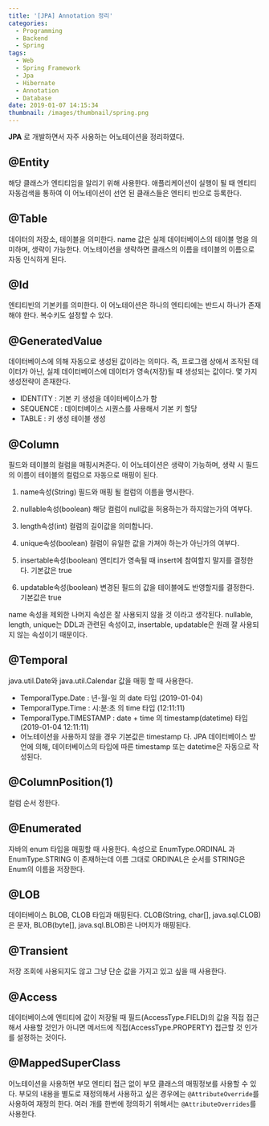```yaml
---
title: '[JPA] Annotation 정리'
categories:
  - Programming
  - Backend
  - Spring
tags:
  - Web
  - Spring Framework
  - Jpa
  - Hibernate
  - Annotation
  - Database
date: 2019-01-07 14:15:34
thumbnail: /images/thumbnail/spring.png
---
```


**JPA** 로 개발하면서 자주 사용하는 어노테이션을 정리하였다.

## @Entity

해당 클래스가 엔티티임을 알리기 위해 사용한다. 애플리케이션이 실행이 될 때 엔티티 자동검색을 통하여 이 어노테이션이 선언 된 클래스들은 엔티티 빈으로 등록한다.

## @Table

데이터의 저장소, 테이블을 의미한다. name 값은 실제 데이터베이스의 테이블 명을 의미하며, 생략이 가능한다. 어노테이션을 생략하면 클래스의 이름을 테이블의 이름으로 자동 인식하게 된다.

## @Id

엔티티빈의 기본키를 의미한다. 이 어노테이션은 하나의 엔티티에는 반드시 하나가 존재해야 한다. 복수키도 설정할 수 있다.

## @GeneratedValue

데이터베이스에 의해 자동으로 생성된 값이라는 의미다. 즉, 프로그램 상에서 조작된 데이터가 아닌, 실제 데이터베이스에 데이터가 영속(저장)될 때 생성되는 값이다. 몇 가지 생성전략이 존재한다.

- IDENTITY : 기본 키 생성을 데이터베이스가 함
- SEQUENCE : 데이터베이스 시퀀스를 사용해서 기본 키 할당
- TABLE : 키 생성 테이블 생성

## @Column

필드와 테이블의 컬럼을 매핑시켜준다. 이 어노테이션은 생략이 가능하며, 생략 시 필드의 이름이 테이블의 컬럼으로 자동으로 매핑이 된다.

1. name속성(String)
   필드와 매핑 될 컬럼의 이름을 명시한다.

2. nullable속성(boolean)
   해당 컬럼이 null값을 허용하는가 하지않는가의 여부다.

3. length속성(int)
   컬럼의 길이값을 의미합니다.

4. unique속성(boolean)
   컬럼이 유일한 값을 가져야 하는가 아닌가의 여부다.

5. insertable속성(boolean)
   엔티티가 영속될 때 insert에 참여할지 말지를 결정한다. 기본값은 true

6. updatable속성(boolean)
   변경된 필드의 값을 테이블에도 반영할지를 결정한다. 기본값은 true

name 속성을 제외한 나머지 속성은 잘 사용되지 않을 것 이라고 생각된다. nullable, length, unique는 DDL과 관련된 속성이고, insertable, updatable은 원래 잘 사용되지 않는 속성이기 때문이다.

## @Temporal

java.util.Date와 java.util.Calendar 값을 매핑 할 때 사용한다.

- TemporalType.Date : 년-월-일 의 date 타입 (2019-01-04)
- TemporalType.Time : 시:분:초 의 time 타입 (12:11:11)
- TemporalType.TIMESTAMP : date + time 의 timestamp(datetime) 타입 (2019-01-04 12:11:11)
- 어노테이션을 사용하지 않을 경우 기본값은 timestamp 다. JPA 데이터베이스 방언에 의해, 데이터베이스의 타입에 따른 timestamp 또는 datetime은 자동으로 작성된다.

## @ColumnPosition(1)

컬럼 순서 정한다.

## @Enumerated

자바의 enum 타입을 매핑할 때 사용한다. 속성으로 EnumType.ORDINAL 과 EnumType.STRING 이 존재하는데 이름 그대로 ORDINAL은 순서를 STRING은 Enum의 이름을 저장한다.

## @LOB

데이터베이스 BLOB, CLOB 타입과 매핑된다. CLOB(String, char[], java.sql.CLOB)은 문자, BLOB(byte[], java.sql.BLOB)은 나머지가 매핑된다.

## @Transient

저장 조회에 사용되지도 않고 그냥 단순 값을 가지고 있고 싶을 때 사용한다.

## @Access

데이터베이스에 엔티티에 값이 저장될 때 필드(AccessType.FIELD)의 값을 직접 접근해서 사용할 것인가 아니면 메서드에 직접(AccessType.PROPERTY) 접근할 것 인가를 설정하는 것이다.

## @MappedSuperClass

어노테이션을 사용하면 부모 엔티티 접근 없이 부모 클래스의 매핑정보를 사용할 수 있다.
부모의 내용을 별도로 재정의해서 사용하고 싶은 경우에는 `@AttributeOverride`를 사용하여 재정의 한다. 여러 개를 한번에 정의하기 위해서는 `@AttributeOverrides`를 사용한다.
